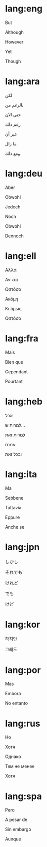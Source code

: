 # lang:eng

But

Although

However

Yet

Though

# lang:ara

لكن

بالرغم من

حتى الآن

رغم ذلك

غير أن

ما زال

ومع ذلك

# lang:deu

Aber

Obwohl

Jedoch

Noch

Obwohl

Dennoch

# lang:ell

Αλλά

Αν και

Ωστόσο

Ακόμη

Κι όμως

Ωστόσο

# lang:fra

Mais

Bien que

Cependant

Pourtant

# lang:heb

אבל

למרות ש...

למרות זאת

אמנם

ובכל זאת

# lang:ita

Ma

Sebbene

Tuttavia

Eppure

Anche se

# lang:jpn

しかし

それでも

けれど

でも

けど

# lang:kor

하지만

그래도

# lang:por

Mas

Embora

No entanto

# lang:rus

Но

Хотя

Однако

Тем не менее

Хотя

# lang:spa

Pero

A pesar de

Sin embargo

Aunque